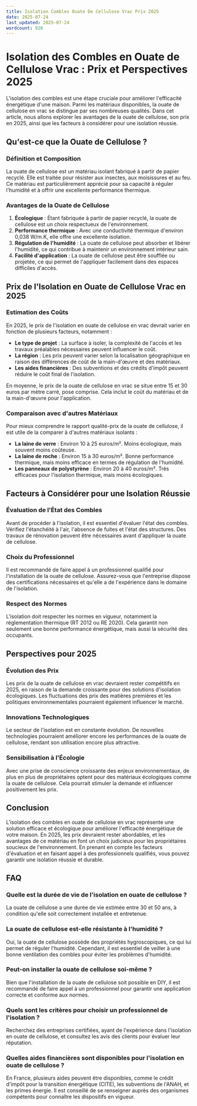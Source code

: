 ```yaml
---
title: Isolation Combles Ouate De Cellulose Vrac Prix 2025
date: 2025-07-24
last_updated: 2025-07-24
wordcount: 926
---
```


# Isolation des Combles en Ouate de Cellulose Vrac : Prix et Perspectives 2025

L'isolation des combles est une étape cruciale pour améliorer l'efficacité énergétique d'une maison. Parmi les matériaux disponibles, la ouate de cellulose en vrac se distingue par ses nombreuses qualités. Dans cet article, nous allons explorer les avantages de la ouate de cellulose, son prix en 2025, ainsi que les facteurs à considérer pour une isolation réussie.

## Qu'est-ce que la Ouate de Cellulose ?

### Définition et Composition

La ouate de cellulose est un matériau isolant fabriqué à partir de papier recyclé. Elle est traitée pour résister aux insectes, aux moisissures et au feu. Ce matériau est particulièrement apprécié pour sa capacité à réguler l'humidité et à offrir une excellente performance thermique.

### Avantages de la Ouate de Cellulose

1. **Écologique** : Étant fabriquée à partir de papier recyclé, la ouate de cellulose est un choix respectueux de l'environnement.
2. **Performance thermique** : Avec une conductivité thermique d'environ 0,038 W/m.K, elle offre une excellente isolation.
3. **Régulation de l'humidité** : La ouate de cellulose peut absorber et libérer l'humidité, ce qui contribue à maintenir un environnement intérieur sain.
4. **Facilité d'application** : La ouate de cellulose peut être soufflée ou projetée, ce qui permet de l'appliquer facilement dans des espaces difficiles d'accès.

## Prix de l'Isolation en Ouate de Cellulose Vrac en 2025

### Estimation des Coûts

En 2025, le prix de l'isolation en ouate de cellulose en vrac devrait varier en fonction de plusieurs facteurs, notamment :

- **Le type de projet** : La surface à isoler, la complexité de l'accès et les travaux préalables nécessaires peuvent influencer le coût.
- **La région** : Les prix peuvent varier selon la localisation géographique en raison des différences de coût de la main-d'œuvre et des matériaux.
- **Les aides financières** : Des subventions et des crédits d'impôt peuvent réduire le coût final de l'isolation.

En moyenne, le prix de la ouate de cellulose en vrac se situe entre 15 et 30 euros par mètre carré, pose comprise. Cela inclut le coût du matériau et de la main-d'œuvre pour l'application.

### Comparaison avec d'autres Matériaux

Pour mieux comprendre le rapport qualité-prix de la ouate de cellulose, il est utile de la comparer à d'autres matériaux isolants :

- **La laine de verre** : Environ 10 à 25 euros/m². Moins écologique, mais souvent moins coûteuse.
- **La laine de roche** : Environ 15 à 30 euros/m². Bonne performance thermique, mais moins efficace en termes de régulation de l'humidité.
- **Les panneaux de polystyrène** : Environ 20 à 40 euros/m². Très efficaces pour l'isolation thermique, mais moins écologiques.

## Facteurs à Considérer pour une Isolation Réussie

### Évaluation de l'État des Combles

Avant de procéder à l'isolation, il est essentiel d'évaluer l'état des combles. Vérifiez l'étanchéité à l'air, l'absence de fuites et l'état des structures. Des travaux de rénovation peuvent être nécessaires avant d'appliquer la ouate de cellulose.

### Choix du Professionnel

Il est recommandé de faire appel à un professionnel qualifié pour l'installation de la ouate de cellulose. Assurez-vous que l'entreprise dispose des certifications nécessaires et qu'elle a de l'expérience dans le domaine de l'isolation.

### Respect des Normes

L'isolation doit respecter les normes en vigueur, notamment la réglementation thermique (RT 2012 ou RE 2020). Cela garantit non seulement une bonne performance énergétique, mais aussi la sécurité des occupants.

## Perspectives pour 2025

### Évolution des Prix

Les prix de la ouate de cellulose en vrac devraient rester compétitifs en 2025, en raison de la demande croissante pour des solutions d'isolation écologiques. Les fluctuations des prix des matières premières et les politiques environnementales pourraient également influencer le marché.

### Innovations Technologiques

Le secteur de l'isolation est en constante évolution. De nouvelles technologies pourraient améliorer encore les performances de la ouate de cellulose, rendant son utilisation encore plus attractive.

### Sensibilisation à l'Écologie

Avec une prise de conscience croissante des enjeux environnementaux, de plus en plus de propriétaires optent pour des matériaux écologiques comme la ouate de cellulose. Cela pourrait stimuler la demande et influencer positivement les prix.

## Conclusion

L'isolation des combles en ouate de cellulose en vrac représente une solution efficace et écologique pour améliorer l'efficacité énergétique de votre maison. En 2025, les prix devraient rester abordables, et les avantages de ce matériau en font un choix judicieux pour les propriétaires soucieux de l'environnement. En prenant en compte les facteurs d'évaluation et en faisant appel à des professionnels qualifiés, vous pouvez garantir une isolation réussie et durable.

## FAQ

### Quelle est la durée de vie de l'isolation en ouate de cellulose ?

La ouate de cellulose a une durée de vie estimée entre 30 et 50 ans, à condition qu'elle soit correctement installée et entretenue.

### La ouate de cellulose est-elle résistante à l'humidité ?

Oui, la ouate de cellulose possède des propriétés hygroscopiques, ce qui lui permet de réguler l'humidité. Cependant, il est essentiel de veiller à une bonne ventilation des combles pour éviter les problèmes d'humidité.

### Peut-on installer la ouate de cellulose soi-même ?

Bien que l'installation de la ouate de cellulose soit possible en DIY, il est recommandé de faire appel à un professionnel pour garantir une application correcte et conforme aux normes.

### Quels sont les critères pour choisir un professionnel de l'isolation ?

Recherchez des entreprises certifiées, ayant de l'expérience dans l'isolation en ouate de cellulose, et consultez les avis des clients pour évaluer leur réputation.

### Quelles aides financières sont disponibles pour l'isolation en ouate de cellulose ?

En France, plusieurs aides peuvent être disponibles, comme le crédit d'impôt pour la transition énergétique (CITE), les subventions de l'ANAH, et les primes énergie. Il est conseillé de se renseigner auprès des organismes compétents pour connaître les dispositifs en vigueur.